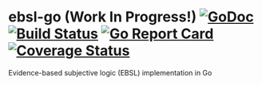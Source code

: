 # ebsl-go (Work In Progress!) [![GoDoc][1]][2] [![Build Status][3]][4] [![Go Report Card][5]][6] [![Coverage Status][7]][8]

[1]: https://godoc.org/github.com/dimchansky/ebsl-go?status.svg
[2]: https://godoc.org/github.com/dimchansky/ebsl-go
[3]: https://travis-ci.org/dimchansky/ebsl-go.svg?branch=master
[4]: https://travis-ci.org/dimchansky/ebsl-go
[5]: https://goreportcard.com/badge/github.com/dimchansky/ebsl-go
[6]: https://goreportcard.com/report/github.com/dimchansky/ebsl-go
[7]: https://codecov.io/gh/dimchansky/ebsl-go/branch/master/graph/badge.svg
[8]: https://codecov.io/gh/dimchansky/ebsl-go

Evidence-based subjective logic (EBSL) implementation in Go
